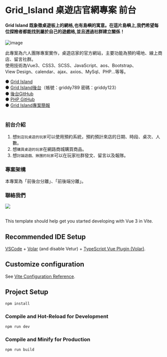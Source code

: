 # Grid_Island 桌遊店官網專案 前台

#### Grid Island 既象徵桌遊板上的網格,也有島嶼的寓意。在這片島嶼上,我們希望每位探險者都能找到屬於自己的遊戲格,並且透過社群建立關係！
![image](https://github.com/zhuuu98/G5_Grid_Island/assets/152141510/95d41d0a-9fba-4744-9dd0-9d2ee6aff69b)


此專案為六人團隊專案實作，桌遊店家的官方網站，主要功能為預約場地、線上商店、留言社群。<br>
使用技術為Vue3、CSS3、SCSS、JavaScript、aos、Bootstrap、View Design、calendar、ajax、axios、MySql、PHP...等等。

● [Grid Island](https://tibamef2e.com/chd104/g5/front/) <br>
● [Grid Island後台](https://tibamef2e.com/chd104/g5/admin/)（帳號：griddy789 密碼：griddy123）<br>
● [後台GitHub](https://github.com/Martina216/Grid_Island_Admin)<br>
● [PHP GitHub](https://github.com/smallguo0925/gridislandPHP)<br>
● [Grid Island專案簡報](https://drive.google.com/file/d/1vATqaoH-M6Z4YmLZW0rW-dJICpT237cv/view) <br>
<br>

### 前台介紹
1. 想`到店玩桌遊的玩家`可以使用預約系統，預約預計來店的日期、時段、桌次、人數。
2. 想`購買桌遊的玩家`在網路商城購買商品。
3. 想`討論遊戲、揪團的玩家`可以在玩家社群發文、留言以及報隊。

### 專案架構
本專案為「前後台分離」、「前後端分離」。

### 聯絡我們
<a href="https://github.com/zhuuu98/G5_Grid_Island/graphs/contributors">
  <img src="https://contrib.rocks/image?repo=zhuuu98/G5_Grid_Island" />
</a>  
<br><br>




This template should help get you started developing with Vue 3 in Vite.

## Recommended IDE Setup

[VSCode](https://code.visualstudio.com/) + [Volar](https://marketplace.visualstudio.com/items?itemName=Vue.volar) (and disable Vetur) + [TypeScript Vue Plugin (Volar)](https://marketplace.visualstudio.com/items?itemName=Vue.vscode-typescript-vue-plugin).

## Customize configuration

See [Vite Configuration Reference](https://vitejs.dev/config/).

## Project Setup

```sh
npm install
```

### Compile and Hot-Reload for Development

```sh
npm run dev
```

### Compile and Minify for Production

```sh
npm run build
```
